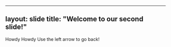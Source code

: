 -------
layout: slide
title: "Welcome to our second slide!"
-------
Howdy Howdy
Use the left arrow to go back!
